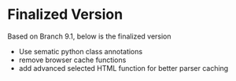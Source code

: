 # Finalized Version

Based on Branch 9.1, below is the finalized version

- Use sematic python class annotations
- remove browser cache functions
- add advanced selected HTML function for better parser caching